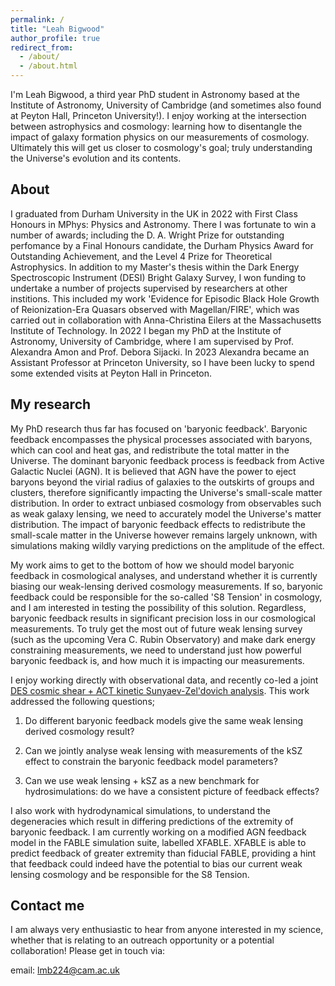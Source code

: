 ```yaml
---
permalink: /
title: "Leah Bigwood"
author_profile: true
redirect_from: 
  - /about/
  - /about.html
---
```


I'm Leah Bigwood, a third year PhD student in Astronomy based at the Institute of Astronomy, University of Cambridge (and sometimes also found at Peyton Hall, Princeton University!).  I enjoy working at the intersection between astrophysics and cosmology: learning how to disentangle the impact of galaxy formation physics on our measurements of cosmology.  Ultimately this will get us closer to cosmology's goal; truly understanding the Universe's evolution and its contents.  

About
---

I graduated from Durham University in the UK in 2022 with First Class Honours in MPhys: Physics and Astronomy.  There I was fortunate to win a number of awards; including the D. A. Wright Prize for outstanding perfomance by a Final Honours candidate, the Durham Physics Award for Outstanding Achievement, and the Level 4 Prize for Theoretical Astrophysics.  In addition to my Master's thesis within the Dark Energy Spectroscopic Instrument (DESI) Bright Galaxy Survey, I won funding to undertake a number of projects supervised by researchers at other institions.  This included my work 'Evidence for Episodic Black Hole Growth of Reionization-Era Quasars observed with Magellan/FIRE', which was carried out in collaboration with Anna-Christina Eilers at the Massachusetts Institute of Technology.  In 2022 I began my PhD at the Institute of Astronomy, University of Cambridge, where I am supervised by Prof. Alexandra Amon and Prof. Debora Sijacki.  In 2023 Alexandra became an Assistant Professor at Princeton University, so I have been lucky to spend some extended visits at Peyton Hall in Princeton.  

My research
----

My PhD research thus far has focused on 'baryonic feedback'.  Baryonic feedback encompasses the physical processes associated with baryons, which can cool and heat gas, and redistribute the total matter in the Universe.  The dominant baryonic feedback process is feedback from Active Galactic Nuclei (AGN).  It is believed that AGN have the power to eject baryons beyond the virial radius of galaxies to the outskirts of groups and clusters, therefore significantly impacting the Universe's small-scale matter distribution.  In order to extract unbiased cosmology from observables such as weak galaxy lensing, we need to accurately model the Universe's matter distribution.  The impact of baryonic feedback effects to redistribute the small-scale matter in the Universe however remains largely unknown, with simulations making wildly varying predictions on the amplitude of the effect. 

My work aims to get to the bottom of how we should model baryonic feedback in cosmological analyses, and understand whether it is currently biasing our weak-lensing derived cosmology measurements.  If so, baryonic feedback could be responsible for the so-called 'S8 Tension' in cosmology, and I am interested in testing the possibility of this solution.  Regardless, baryonic feedback results in significant precision loss in our cosmological measurements.  To truly get the most out of future weak lensing survey (such as the upcoming Vera C. Rubin Observatory) and make dark energy constraining measurements, we need to understand just how powerful baryonic feedback is, and how much it is impacting our measurements.  

I enjoy working directly with observational data, and recently co-led a joint [DES cosmic shear + ACT kinetic Sunyaev-Zel'dovich analysis](https://arxiv.org/abs/2404.06098).  This work addressed the following questions; 

1.  Do different baryonic feedback models give the same weak lensing derived cosmology result?

2.  Can we jointly analyse weak lensing with measurements of the kSZ effect to constrain the baryonic feedback model parameters?

3.  Can we use weak lensing + kSZ as a new benchmark for hydrosimulations: do we have a consistent picture of feedback effects?

I also work with hydrodynamical simulations, to understand the degeneracies which result in differing predictions of the extremity of baryonic feedback.  I am currently working on a modified AGN feedback model in the FABLE simulation suite, labelled XFABLE.  XFABLE is able to predict feedback of greater extremity than fiducial FABLE, providing a hint that feedback could indeed have the potential to bias our current weak lensing cosmology and be responsible for the S8 Tension. 

Contact me
---

I am always very enthusiastic to hear from anyone interested in my science, whether that is relating to an outreach opportunity or a potential collaboration!  Please get in touch via: 

email: lmb224@cam.ac.uk

